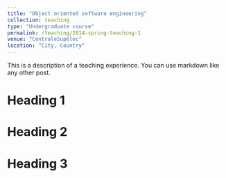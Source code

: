 ```yaml
---
title: "Object oriented software engineering"
collection: teaching
type: "Undergraduate course"
permalink: /teaching/2014-spring-teaching-1
venue: "CentraleSupélec" 
location: "City, Country"
---
```


This is a description of a teaching experience. You can use markdown like any other post.

Heading 1
======

Heading 2
======

Heading 3
======

